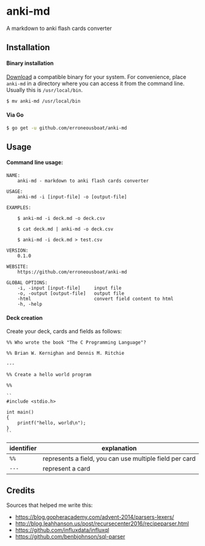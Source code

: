 anki-md 
=======

A markdown to anki flash cards converter

Installation
------------
#### Binary installation

[Download](https://github.com/erroneousboat/anki-md/releases) a
compatible binary for your system. For convenience, place `anki-md` in a
directory where you can access it from the command line. Usually this is
`/usr/local/bin`.

```bash
$ mv anki-md /usr/local/bin
```

#### Via Go

```bash
$ go get -u github.com/erroneousboat/anki-md
```

Usage
-----

#### Command line usage:

```
NAME:
    anki-md - markdown to anki flash cards converter

USAGE:
    anki-md -i [input-file] -o [output-file]

EXAMPLES:

    $ anki-md -i deck.md -o deck.csv

    $ cat deck.md | anki-md -o deck.csv

    $ anki-md -i deck.md > test.csv
    
VERSION:
    0.1.0

WEBSITE:
    https://github.com/erroneousboat/anki-md

GLOBAL OPTIONS:
    -i, -input [input-file]     input file
    -o, -output [output-file]   output file
    -html                       convert field content to html
    -h, -help
```

#### Deck creation

Create your deck, cards and fields as follows:

```
%% Who wrote the book "The C Programming Language"?

%% Brian W. Kernighan and Dennis M. Ritchie

---

%% Create a hello world program

%%

``
#include <stdio.h>

int main()
{
    printf("hello, world\n");
}
``

```

| identifier | explanation                                             |
|------------|---------------------------------------------------------|
| `%%`       | represents a field, you can use multiple field per card |
| `---`      | represent a card                                        |

Credits
-------

Sources that helped me write this:

- https://blog.gopheracademy.com/advent-2014/parsers-lexers/
- http://blog.leahhanson.us/post/recursecenter2016/recipeparser.html
- https://github.com/influxdata/influxql
- https://github.com/benbjohnson/sql-parser

